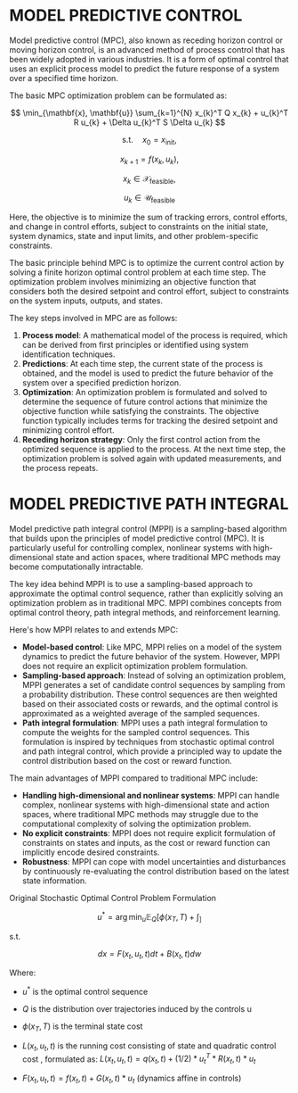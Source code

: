 # MODEL PREDICTIVE CONTROL

Model predictive control (MPC), also known as receding horizon control or moving horizon control, is an advanced method of process control that has been widely adopted in various industries. It is a form of optimal control that uses an explicit process model to predict the future response of a system over a specified time horizon.

The basic MPC optimization problem can be formulated as:

$$
\min_{\mathbf{x}, \mathbf{u}} \sum_{k=1}^{N} x_{k}^T Q x_{k} + u_{k}^T R u_{k} + \Delta u_{k}^T S \Delta u_{k}
$$

$$
\text{s.t.} \quad x_0 = x_\text{init},
$$

$$
x_{k+1} = f(x_k, u_k),
$$

$$
x_k \in \mathcal{X}_\text{feasible},
$$

$$
u_k \in \mathcal{U}_\text{feasible}
$$


Here, the objective is to minimize the sum of tracking errors, control efforts, and change in control efforts, subject to constraints on the initial state, system dynamics, state and input limits, and other problem-specific constraints.


The basic principle behind MPC is to optimize the current control action by solving a finite horizon optimal control problem at each time step. The optimization problem involves minimizing an objective function that considers both the desired setpoint and control effort, subject to constraints on the system inputs, outputs, and states.

The key steps involved in MPC are as follows:

1. **Process model**: A mathematical model of the process is required, which can be derived from first principles or identified using system identification techniques.
2. **Predictions**: At each time step, the current state of the process is obtained, and the model is used to predict the future behavior of the system over a specified prediction horizon.
3. **Optimization**: An optimization problem is formulated and solved to determine the sequence of future control actions that minimize the objective function while satisfying the constraints. The objective function typically includes terms for tracking the desired setpoint and minimizing control effort.
4. **Receding horizon strategy**: Only the first control action from the optimized sequence is applied to the process. At the next time step, the optimization problem is solved again with updated measurements, and the process repeats.

# MODEL PREDICTIVE PATH INTEGRAL

Model predictive path integral control (MPPI) is a sampling-based algorithm that builds upon the principles of model predictive control (MPC). It is particularly useful for controlling complex, nonlinear systems with high-dimensional state and action spaces, where traditional MPC methods may become computationally intractable.

The key idea behind MPPI is to use a sampling-based approach to approximate the optimal control sequence, rather than explicitly solving an optimization problem as in traditional MPC. MPPI combines concepts from optimal control theory, path integral methods, and reinforcement learning.

Here's how MPPI relates to and extends MPC:

- **Model-based control**: Like MPC, MPPI relies on a model of the system dynamics to predict the future behavior of the system. However, MPPI does not require an explicit optimization problem formulation.
- **Sampling-based approach**: Instead of solving an optimization problem, MPPI generates a set of candidate control sequences by sampling from a probability distribution. These control sequences are then weighted based on their associated costs or rewards, and the optimal control is approximated as a weighted average of the sampled sequences.
- **Path integral formulation**: MPPI uses a path integral formulation to compute the weights for the sampled control sequences. This formulation is inspired by techniques from stochastic optimal control and path integral control, which provide a principled way to update the control distribution based on the cost or reward function.

The main advantages of MPPI compared to traditional MPC include:

- **Handling high-dimensional and nonlinear systems**: MPPI can handle complex, nonlinear systems with high-dimensional state and action spaces, where traditional MPC methods may struggle due to the computational complexity of solving the optimization problem.
- **No explicit constraints**: MPPI does not require explicit formulation of constraints on states and inputs, as the cost or reward function can implicitly encode desired constraints.
- **Robustness**: MPPI can cope with model uncertainties and disturbances by continuously re-evaluating the control distribution based on the latest state information.


 Original Stochastic Optimal Control Problem Formulation
 
$$
u^* = \arg\min_{u} \mathbb{E}_Q [\phi(x_T, T) + \int_]
$$

s.t.

$$
dx = F(x_t, u_t, t) dt + B(x_t, t) dw
$$


Where:
- $u^*$ is the optimal control sequence 
- $Q$ is the distribution over trajectories induced by the controls u
- $\phi(x_T, T)$ is the terminal state cost
- $L(x_t, u_t, t)$ is the running cost consisting of state and quadratic control cost , formulated as:
	$L(x_t, u_t, t) = q(x_t, t) + (1/2) * u_t^T * R(x_t, t) * u_t$
	
- $F(x_t, u_t, t) = f(x_t, t) + G(x_t, t) * u_t$  (dynamics affine in controls)
